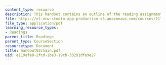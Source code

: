 ```yaml
---
content_type: resource
description: This handout contains an outline of the reading assignment.
file: https://ol-ocw-studio-app-production.s3.amazonaws.com/courses/21l-012-forms-of-western-narrative-spring-2004/e119afe82fcd1be319cb33291dfe9e27_handout02chain.pdf
file_type: application/pdf
learning_resource_types:
- Readings
parent_title: Readings
parent_type: CourseSection
resourcetype: Document
title: handout02chain.pdf
uid: e119afe8-2fcd-1be3-19cb-33291dfe9e27
---
```

